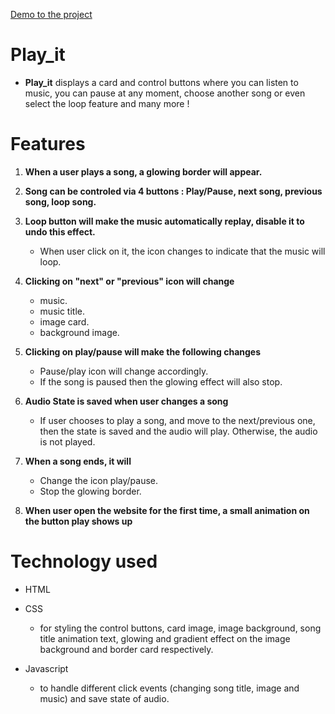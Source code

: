 [Demo to the project](https://www.kapwing.com/videos/6633c8348e7653739132d3cc)

# Play_it

* **Play_it** displays a card and control buttons where you can listen to music, you can pause at any moment, choose another song or even select the loop feature and many more !


# Features
1. **When a user plays a song, a glowing border will appear.**
2. **Song can be controled via 4 buttons : Play/Pause, next song, previous song, loop song.**
3. **Loop button will make the music automatically replay, disable it to undo this effect.**
   * When user click on it, the icon changes to indicate that the music will loop.
5. **Clicking on "next" or "previous" icon will change**
   * music.
   * music title.
   * image card.
   * background image.
     
6. **Clicking on play/pause will make the following changes**
   * Pause/play icon will change accordingly.
   * If the song is paused then the glowing effect will also stop.
    
7. **Audio State is saved when user changes a song**
   * If user chooses to play a song, and move to the next/previous one, then the state is saved and the audio will play. Otherwise, the audio is not played.
     
8. **When a song ends, it will**
   * Change the icon play/pause.
   * Stop the glowing border.
     
9. **When user open the website for the first time, a small animation on the button play shows up**

# Technology used 
* HTML
* CSS
    * for styling the control buttons, card image, image background, song title animation text, glowing and gradient effect on the image background and border card respectively.
      
* Javascript
    * to handle different click events (changing song title, image and music) and save state of audio.




